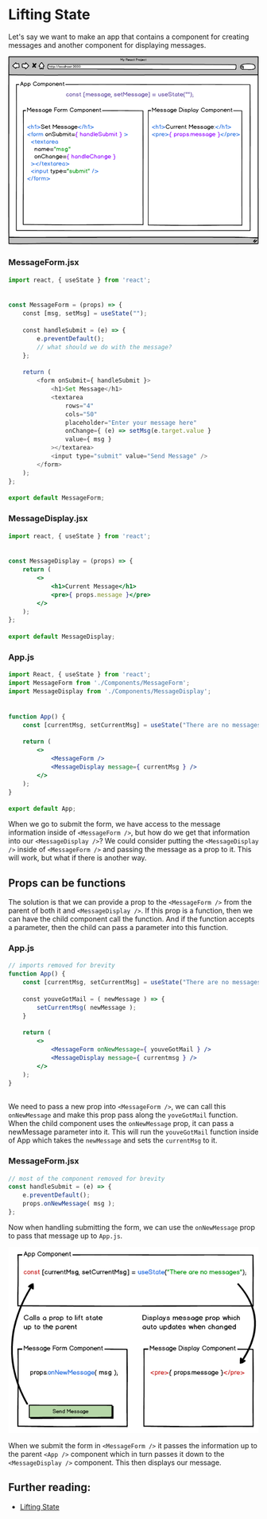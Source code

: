# Lifting State
Let's say we want to make an app that contains a component for creating messages and another component for displaying messages.

<img src=".//000_Captions/New_Mockup_7.png">

### MessageForm.jsx
```jsx
import react, { useState } from 'react';
    
    
const MessageForm = (props) => {
    const [msg, setMsg] = useState("");
    
    const handleSubmit = (e) => {
        e.preventDefault();
        // what should we do with the message?
    };
    
    return (
        <form onSubmit={ handleSubmit }>
            <h1>Set Message</h1>
            <textarea 
                rows="4"
                cols="50"
                placeholder="Enter your message here"
                onChange={ (e) => setMsg(e.target.value }
                value={ msg }
            ></textarea>
            <input type="submit" value="Send Message" />
        </form>
    );
};
    
export default MessageForm;
```
### MessageDisplay.jsx
```jsx
import react, { useState } from 'react';
    
    
const MessageDisplay = (props) => {
    return (
        <>
            <h1>Current Message</h1>
            <pre>{ props.message }</pre>
        </>
    );
};
    
export default MessageDisplay;
```
### App.js
```jsx
import React, { useState } from 'react';
import MessageForm from './Components/MessageForm';
import MessageDisplay from './Components/MessageDisplay';
    
    
function App() {
    const [currentMsg, setCurrentMsg] = useState("There are no messages");
    
    return (
        <>
            <MessageForm />
            <MessageDisplay message={ currentMsg } />
        </>
    );
}
    
export default App;
```
When we go to submit the form, we have access to the message information inside of `<MessageForm />`, but how do we get that information into our `<MessageDisplay />`? We could consider putting the `<MessageDisplay />` inside of `<MessageForm />` and passing the message as a prop to it. This will work, but what if there is another way.



## Props can be functions


The solution is that we can provide a prop to the `<MessageForm />` from the parent of both it and `<MessageDisplay />`. If this prop is a function, then we can have the child component call the function. And if the function accepts a parameter, then the child can pass a parameter into this function.

### App.js

```jsx
// imports removed for brevity
function App() {
    const [currentMsg, setCurrentMsg] = useState("There are no messages");
    
    const youveGotMail = ( newMessage ) => {
        setCurrentMsg( newMessage );
    }
    
    return (
        <>
            <MessageForm onNewMessage={ youveGotMail } />
            <MessageDisplay message={ currentmsg } />
        </>
    );
}
    
```
We need to pass a new prop into `<MessageForm />`, we can call this `onNewMessage` and make this prop pass along the `yoveGotMail` function. When the child component uses the `onNewMessage` prop, it can pass a newMessage parameter into it. This will run the `youveGotMail` function inside of App which takes the `newMessage` and sets the `currentMsg` to it.



### MessageForm.jsx
```jsx
// most of the component removed for brevity
const handleSubmit = (e) => {
    e.preventDefault();
    props.onNewMessage( msg );
};
```
Now when handling submitting the form, we can use the `onNewMessage` prop to pass that message up to `App.js`.

<img src="./000_Captions/lift-state-edit.png">

When we submit the form in `<MessageForm />` it passes the information up to the parent `<App />` component which in turn passes it down to the `<MessageDisplay />` component. This then displays our message.



## Further reading:
* [Lifting State](https://reactjs.org/docs/lifting-state-up.html)

    

